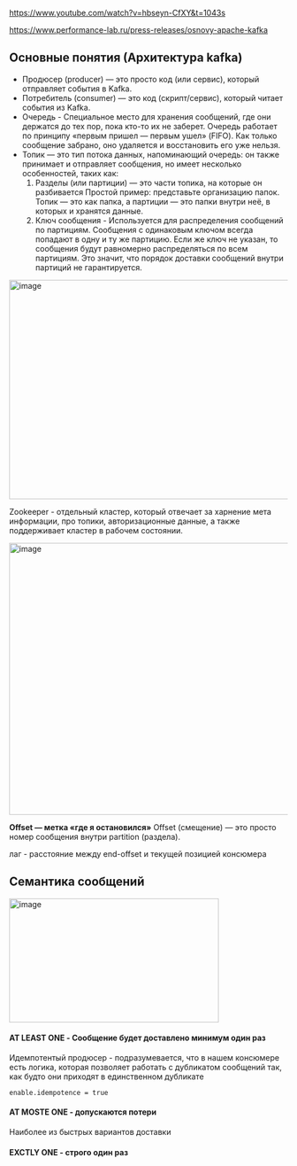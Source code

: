 https://www.youtube.com/watch?v=hbseyn-CfXY&t=1043s

https://www.performance-lab.ru/press-releases/osnovy-apache-kafka

## Основные понятия (Архитектура kafka)
- Продюсер (producer) — это просто код (или сервис), который отправляет события в Kafka.
- Потребитель (consumer) — это код (скрипт/сервис), который читает события из Kafka.
- Очередь - Специальное место для хранения сообщений, где они держатся до тех пор, пока кто-то их не заберет. Очередь работает по принципу «первым пришел — первым ушел» (FIFO). Как только сообщение забрано, оно удаляется и восстановить его уже нельзя.
- Топик — это тип потока данных, напоминающий очередь: он также принимает и отправляет сообщения, но имеет несколько особенностей, таких как:
  1. Разделы (или партиции) — это части топика, на которые он разбивается
  Простой пример: представьте организацию папок. Топик — это как папка, а партиции — это папки внутри неё, в которых и хранятся данные.
  2. Ключ сообщения - Используется для распределения сообщений по партициям. Сообщения с одинаковым ключом всегда попадают в одну и ту же партицию. Если же ключ не указан, то сообщения будут равномерно распределяться по всем партициям. Это значит, что порядок доставки сообщений внутри партиций не гарантируется.

<img width="1024" height="396" alt="image" src="https://github.com/user-attachments/assets/68d7a740-8f44-4072-b71c-f78fb505f2f3" />

Zookeeper - отдельный кластер, который отвечает за харнение мета информации, про топики, авторизационные данные, а также поддерживает кластер в рабочем состоянии.

<img width="705" height="491" alt="image" src="https://github.com/user-attachments/assets/c11a9ce7-f069-4e9d-8e9c-322e16efba4c" />

**Offset — метка «где я остановился»**
Offset (смещение) — это просто номер сообщения внутри partition (раздела).

лаг - расстояние между end-offset и текущей позицией консюмера
## Семантика сообщений
<img width="379" height="224" alt="image" src="https://github.com/user-attachments/assets/d6a119ac-cfd2-4966-b5c7-f3bf6e713e8a" />


#### AT LEAST ONE - Сообщение будет доставлено минимум один раз

Идемпотентый продюсер - подразумевается, что в нашем консюмере есть логика, которая позволяет работать с дубликатом сообщений так, как будто они приходят в единственном дубликате

``enable.idempotence = true``

#### AT MOSTE ONE - допускаются потери
Наиболее из быстрых вариантов доставки

#### EXCTLY ONE - строго один раз
